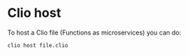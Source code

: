 # Clio host

To host a Clio file \(Functions as microservices\) you can do:

`clio host file.clio`

